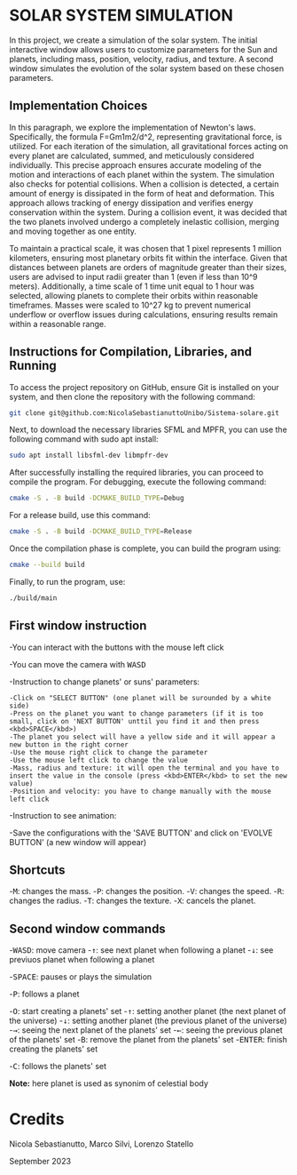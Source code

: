 # SOLAR SYSTEM SIMULATION

In this project, we create a simulation of the solar system. The initial interactive window allows users to customize parameters for the Sun and planets, including mass, position, velocity, radius, and texture. A second window simulates the evolution of the solar system based on these chosen parameters.

## Implementation Choices

In this paragraph, we explore the implementation of Newton's laws. Specifically, the formula F=Gm1m2/d^2, representing gravitational force, is utilized. For each iteration of the simulation, all gravitational forces acting on every planet are calculated, summed, and meticulously considered individually. This precise approach ensures accurate modeling of the motion and interactions of each planet within the system. The simulation also checks for potential collisions. When a collision is detected, a certain amount of energy is dissipated in the form of heat and deformation. This approach allows tracking of energy dissipation and verifies energy conservation within the system. During a collision event, it was decided that the two planets involved undergo a completely inelastic collision, merging and moving together as one entity.

To maintain a practical scale, it was chosen that 1 pixel represents 1 million kilometers, ensuring most planetary orbits fit within the interface. Given that distances between planets are orders of magnitude greater than their sizes, users are advised to input radii greater than 1 (even if less than 10^9 meters). Additionally, a time scale of 1 time unit equal to 1 hour was selected, allowing planets to complete their orbits within reasonable timeframes. Masses were scaled to 10^27 kg to prevent numerical underflow or overflow issues during calculations, ensuring results remain within a reasonable range.

## Instructions for Compilation, Libraries, and Running

To access the project repository on GitHub, ensure Git is installed on your system, and then clone the repository with the following command:

```bash
git clone git@github.com:NicolaSebastianuttoUnibo/Sistema-solare.git
```

Next, to download the necessary libraries SFML and MPFR, you can use the following command with sudo apt install:

```bash
sudo apt install libsfml-dev libmpfr-dev
```

After successfully installing the required libraries, you can proceed to compile the program. For debugging, execute the following command:

```bash
cmake -S . -B build -DCMAKE_BUILD_TYPE=Debug
```

For a release build, use this command:

```bash
cmake -S . -B build -DCMAKE_BUILD_TYPE=Release
```

Once the compilation phase is complete, you can build the program using:

```bash
cmake --build build
```

Finally, to run the program, use:

```bash
./build/main
```

## First window instruction

-You can interact with the buttons with the mouse left click

-You can move the camera with <kbd>WASD</kbd>

-Instruction to change planets' or suns' parameters:

    -Click on "SELECT BUTTON" (one planet will be surounded by a white side)
    -Press on the planet you want to change parameters (if it is too small, click on 'NEXT BUTTON' unttil you find it and then press <kbd>SPACE</kbd>)
    -The planet you select will have a yellow side and it will appear a new button in the right corner
    -Use the mouse right click to change the parameter
    -Use the mouse left click to change the value
    -Mass, radius and texture: it will open the terminal and you have to insert the value in the console (press <kbd>ENTER</kbd> to set the new value)
    -Position and velocity: you have to change manually with the mouse left click

-Instruction to see animation:

-Save the configurations with the 'SAVE BUTTON' and click on 'EVOLVE BUTTON' (a new window will appear)

## Shortcuts

-<kbd>M</kbd>: changes the mass.
-<kbd>P</kbd>: changes the position.
-<kbd>V</kbd>: changes the speed.
-<kbd>R</kbd>: changes the radius.
-<kbd>T</kbd>: changes the texture.
-<kbd>X</kbd>: cancels the planet.

## Second window commands

-<kbd>WASD</kbd>: move camera
-<kbd>&uarr;</kbd>: see next planet when following a planet
-<kbd>&darr;</kbd>: see previuos planet when following a planet


-<kbd>SPACE</kbd>: pauses or plays the simulation

-<kbd>P</kbd>: follows a planet

-<kbd>O</kbd>: start creating a planets' set
-<kbd>&uarr;</kbd>: setting another planet (the next planet of the universe)
-<kbd>&darr;</kbd>: setting another  planet (the previous planet of the universe)
-<kbd>&rarr;</kbd>: seeing the next planet of the planets' set
-<kbd>&larr;</kbd>: seeing the previous planet of the planets' set
-<kbd>B</kbd>: remove the planet from the planets' set
-<kbd>ENTER</kbd>: finish creating the planets' set

-<kbd>C</kbd>: follows the planets' set

**Note:** here planet is used as synonim of celestial body

# Credits

Nicola Sebastianutto, Marco Silvi, Lorenzo Statello

September 2023